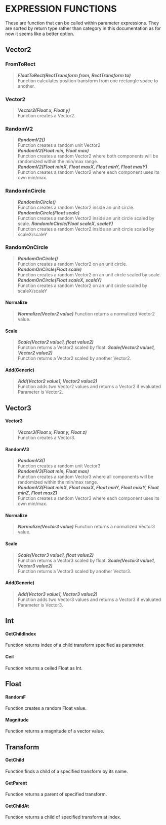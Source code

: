 # EXPRESSION FUNCTIONS

These are function that can be called within parameter expressions. They are sorted by return type rather than category in this documentation as for now it seems like a better option.

## Vector2

### FromToRect
> ***FloatToRect(RectTransform from, RectTransform to)***  
Function calculates position transform from one rectangle space to another.

### Vector2
> ***Vector2(Float x, Float y)***  
Function creates a Vector2.

### RandomV2
> ***RandomV2()***  
Function creates a random unit Vector2  
> ***RandomV2(Float min, Float max)***  
Function creates a random Vector2 where both components will be randomized within the min/max range.  
> ***RandomV2(Float minX, Float maxX, Float minY, Float maxY)***  
Function creates a random Vector2 where each component uses its own min/max.

### RandomInCircle
> ***RandomInCircle()***  
Function creates a random Vector2 inside an unit circle.
> ***RandomInCircle(Float scale)***  
Function creates a random Vector2 inside an unit circle scaled by scale.
> ***RandomInCircle(Float scaleX, scaleY)***  
Function creates a random Vector2 inside an unit circle scaled by scaleX/scaleY

### RandomOnCircle
> ***RandomOnCircle()***  
Function creates a random Vector2 on an unit circle.
> ***RandomOnCircle(Float scale)***  
Function creates a random Vector2 on an unit circle scaled by scale.
> ***RandomOnCircle(Float scaleX, scaleY)***  
Function creates a random Vector2 on an unit circle scaled by scaleX/scaleY

#### Normalize
> ***Normalize(Vector2 value)***
Function returns a normalized Vector2 value.

#### Scale
> ***Scale(Vector2 value1, float value2)***  
Function returns a Vector2 scaled by float.
> ***Scale(Vector2 value1, Vector2 value2)***  
Function returns a Vector2 scaled by another Vector2.

#### Add(Generic)
> ***Add(Vector2 value1, Vector2 value2)***  
Function adds two Vector2 values and returns a Vector2 if evaluated Parameter is Vector2.

## Vector3

#### Vector3
> ***Vector3(Float x, Float y, Float z)***  
Function creates a Vector3.

#### RandomV3
> ***RandomV3()***  
Function creates a random unit Vector3  
> ***RandomV3(Float min, Float max)***  
Function creates a random Vector3 where all components will be randomized within the min/max range.  
> ***RandomV3(Float minX, Float maxX, Float minY, Float maxY, Float minZ, Float maxZ)***  
Function creates a random Vector3 where each component uses its own min/max.

#### Normalize
> ***Normalize(Vector3 value)***
Function returns a normalized Vector3 value.

#### Scale
> ***Scale(Vector3 value1, float value2)***  
Function returns a Vector3 scaled by float.
> ***Scale(Vector3 value1, Vector3 value2)***  
Function returns a Vector3 scaled by another Vector3.

#### Add(Generic)
> ***Add(Vector3 value1, Vector3 value2)***  
Function adds two Vector3 values and returns a Vector3 if evaluated Parameter is Vector3.

## Int

#### GetChildIndex
Function returns index of a child transform specified as parameter.

#### Ceil
Function returns a ceiled Float as Int.

## Float

#### RandomF
Function creates a random Float value.

#### Magnitude
Function returns a magnitude of a vector value.

## Transform

#### GetChild
Function finds a child of a specified transform by its name.

#### GetParent
Function returns a parent of specified transform.

#### GetChildAt
Function returns a child of specified transform at index.

